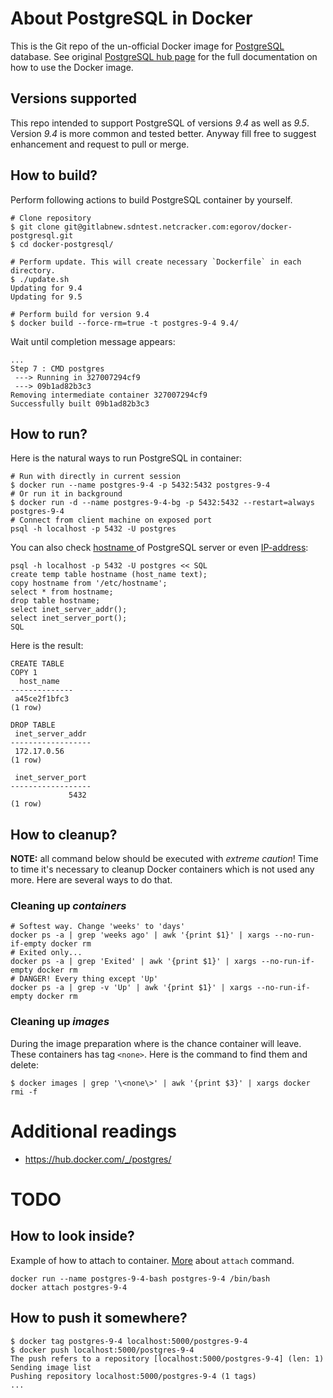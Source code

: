 # About PostgreSQL in Docker

This is the Git repo of the un-official Docker image for [PostgreSQL](https://registry.hub.docker.com/_/postgres/) database. See original [PostgreSQL hub page](https://hub.docker.com/_/postgres/) for the full documentation on how to use the Docker image.

## Versions supported
This repo intended to support PostgreSQL of versions *9.4* as well as *9.5*.
Version *9.4* is more common and tested better. Anyway fill free to suggest enhancement and request to pull or merge.

## How to build?
Perform following actions to build PostgreSQL container by yourself.

    # Clone repository
    $ git clone git@gitlabnew.sdntest.netcracker.com:egorov/docker-postgresql.git
    $ cd docker-postgresql/

    # Perform update. This will create necessary `Dockerfile` in each directory.
    $ ./update.sh
    Updating for 9.4
    Updating for 9.5

    # Perform build for version 9.4
    $ docker build --force-rm=true -t postgres-9-4 9.4/

Wait until completion message appears:

    ...
    Step 7 : CMD postgres
     ---> Running in 327007294cf9
     ---> 09b1ad82b3c3
    Removing intermediate container 327007294cf9
    Successfully built 09b1ad82b3c3

## How to run?
Here is the natural ways to run PostgreSQL in container:

    # Run with directly in current session
    $ docker run --name postgres-9-4 -p 5432:5432 postgres-9-4
    # Or run it in background
    $ docker run -d --name postgres-9-4-bg -p 5432:5432 --restart=always postgres-9-4
    # Connect from client machine on exposed port
    psql -h localhost -p 5432 -U postgres

You can also check  [hostname ](http://www.postgresql.org/message-id/BLU102-W2529897925D1499BB8B0CEA1F00@phx.gbl) of PostgreSQL server or even [IP-address](http://stackoverflow.com/questions/5598517/find-the-host-name-and-port-using-psql-commands):

    psql -h localhost -p 5432 -U postgres << SQL
    create temp table hostname (host_name text);
    copy hostname from '/etc/hostname';
    select * from hostname;
    drop table hostname;
    select inet_server_addr();
    select inet_server_port();
    SQL

Here is the result:

    CREATE TABLE
    COPY 1
      host_name
    --------------
     a45ce2f1bfc3
    (1 row)

    DROP TABLE
     inet_server_addr
    ------------------
     172.17.0.56
    (1 row)

     inet_server_port
    ------------------
                 5432
    (1 row)

## How to cleanup?
**NOTE:** all command below should be executed with *extreme caution*!
Time to time it's necessary to cleanup Docker containers which is not used any more. Here are several ways to do that.

### Cleaning up *containers*

    # Softest way. Change 'weeks' to 'days'
    docker ps -a | grep 'weeks ago' | awk '{print $1}' | xargs --no-run-if-empty docker rm
    # Exited only...
    docker ps -a | grep 'Exited' | awk '{print $1}' | xargs --no-run-if-empty docker rm
    # DANGER! Every thing except 'Up'
    docker ps -a | grep -v 'Up' | awk '{print $1}' | xargs --no-run-if-empty docker rm

### Cleaning up *images*
During the image preparation where is the chance container will leave. These containers has tag `<none>`. Here is the command to find them and delete:

    $ docker images | grep '\<none\>' | awk '{print $3}' | xargs docker rmi -f

# Additional readings

- https://hub.docker.com/_/postgres/

# TODO
## How to look inside?

Example of how to attach to container. [More](https://docs.docker.com/reference/commandline/attach/) about `attach` command.

    docker run --name postgres-9-4-bash postgres-9-4 /bin/bash
    docker attach postgres-9-4

## How to push it somewhere?

    $ docker tag postgres-9-4 localhost:5000/postgres-9-4
    $ docker push localhost:5000/postgres-9-4
    The push refers to a repository [localhost:5000/postgres-9-4] (len: 1)
    Sending image list
    Pushing repository localhost:5000/postgres-9-4 (1 tags)
    ...
